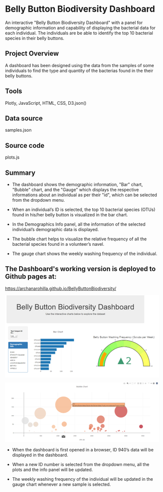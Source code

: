 # Belly Button Biodiversity Dashboard
An interactive "Belly Button Biodiversity Dashboard" with a panel for demographic information and capability of displaying the bacterial 
data for each individual. The individuals are be able to identify the top 10 bacterial species in their belly buttons. 

## Project Overview
A dashboard has been designed using the data from the samples of some individuals to find the type and 
quantity of the bacterias found in the their belly buttons.

## Tools
Plotly, JavaScript, HTML, CSS, D3.json()

## Data source
samples.json

## Source code
plots.js

## Summary
- The dashboard shows the demographic information, "Bar" chart, "Bubble" chart, and the "Gauge" which displays 
 the respective informations about an individual as per their "id", which can be selected from the dropdown menu.

- When an individual’s ID is selected, the top 10 bacterial species (OTUs) found in his/her belly button is 
 visualized in the bar chart.

- In the Demographics Info panel, all the information of the selected individual’s demographic data is displayed.

- The bubble chart helps to visualize the relative frequency of all the bacterial species found in a volunteer’s navel.

- The gauge chart shows the weekly washing frequency of the individual.


## The Dashboard's working version is deployed to Github pages at:


https://archanarohilla.github.io/BellyButtonBiodiversity/



![alt text](https://github.com/ArchanaRohilla/BellyButtonBiodiversity/blob/master/Images/Dash1.png)



![alt text](https://github.com/ArchanaRohilla/BellyButtonBiodiversity/blob/master/Images/dash3.png)


- When the dashboard is first opened in a browser, ID 940’s data will be displayed in the dashboard. 

- When a new ID number is selected from the dropdown menu, all the plots and the info panel will be updated.

- The weekly washing frequency of the individual will be updated in the gauge chart whenever a new sample is selected. 